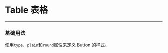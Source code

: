 # Table 表格
----
### 基础用法
使用```type```、```plain```和```round```属性来定义 Button 的样式。

<script>
export default{
  data() {
    return {
      tableData: [
        { id: '001', name: '李斯1', age: 18, gender: 'male' },
        { id: '002', name: '李斯2', age: 18, gender: 'male' },
        { id: '003', name: '李斯3', age: 18, gender: 'femal' },
        { id: '004', name: '李斯4', age: 18, gender: 'male' },
      ],
      tableColumn: [
        {
          title: '用户姓名',
          key: 'name',
          width: 120,
        },
        {
          key: 'age',
          title: '年龄',
          width: 120
        },
        {
          key: 'gender',
          title: '性别',
          width: 120
        }
      ],
      paginationConfig: {
        currentPage: 1,
        currentSize: 10,
        pageSizes: [ 10, 20, 30, 40, 50 ],
        total: 0,
        layout: 'total, sizes, prev, pager, next, jumper',
      },
    }
  },
  methods: {
    handleTableActions(query) {
      console.log('操作：', query)
      if(query.key === 'handlePageChange'){
        // this.paginationConfig.currentPage = query.page
        // this.getList();
      } else if(query.key === 'handleSizeChange'){
        // this.paginationConfig.currentSize = query.size
        // this.getList();
      }
    },
  }
}
</script>
<div class="demo-block">
  <BaseTable
    :table-data="tableData"
    :table-columns="tableColumn"
    :is-selectable="true"
    :pagination-config="paginationConfig"
    :actions="handleTableActions"
  />
</div>
